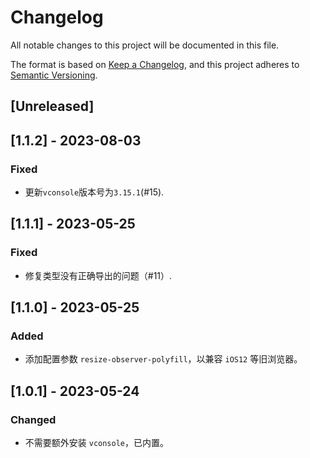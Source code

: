 # Changelog

All notable changes to this project will be documented in this file.

The format is based on [Keep a Changelog](https://keepachangelog.com/en/1.0.0/),
and this project adheres to [Semantic Versioning](https://semver.org/spec/v2.0.0.html).

## [Unreleased]

## [1.1.2] - 2023-08-03

### Fixed

- 更新`vconsole`版本号为`3.15.1`(#15).

## [1.1.1] - 2023-05-25

### Fixed

- 修复类型没有正确导出的问题（#11）.

## [1.1.0] - 2023-05-25

### Added

- 添加配置参数 `resize-observer-polyfill`，以兼容 `iOS12` 等旧浏览器。

## [1.0.1] - 2023-05-24

### Changed

- 不需要额外安装 `vconsole`，已内置。
